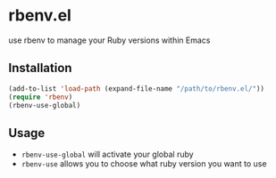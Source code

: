 rbenv.el
========

use rbenv to manage your Ruby versions within Emacs

Installation
------------

```lisp
(add-to-list 'load-path (expand-file-name "/path/to/rbenv.el/"))
(require 'rbenv)
(rbenv-use-global)
```

Usage
-----

* `rbenv-use-global` will activate your global ruby
* `rbenv-use` allows you to choose what ruby version you want to use
